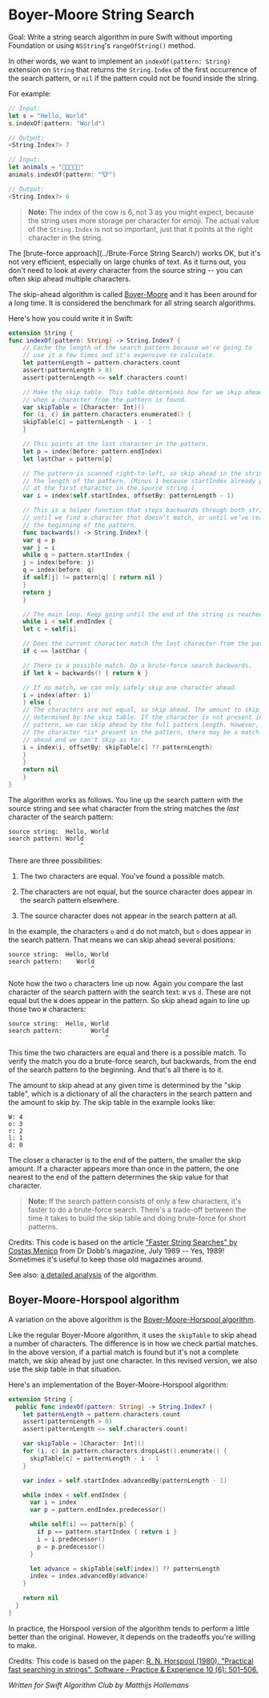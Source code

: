 # Boyer-Moore String Search

Goal: Write a string search algorithm in pure Swift without importing Foundation or using `NSString`'s `rangeOfString()` method. 
 
In other words, we want to implement an `indexOf(pattern: String)` extension on `String` that returns the `String.Index` of the first occurrence of the search pattern, or `nil` if the pattern could not be found inside the string.
 
For example:

```swift
// Input: 
let s = "Hello, World"
s.indexOf(pattern: "World")

// Output:
<String.Index?> 7

// Input:
let animals = "🐶🐔🐷🐮🐱"
animals.indexOf(pattern: "🐮")

// Output:
<String.Index?> 6
```

> **Note:** The index of the cow is 6, not 3 as you might expect, because the string uses more storage per character for emoji. The actual value of the `String.Index` is not so important, just that it points at the right character in the string.

The [brute-force approach](../Brute-Force String Search/) works OK, but it's not very efficient, especially on large chunks of text. As it turns out, you don't need to look at *every* character from the source string -- you can often skip ahead multiple characters.

The skip-ahead algorithm is called [Boyer-Moore](https://en.wikipedia.org/wiki/Boyer–Moore_string_search_algorithm) and it has been around for a long time. It is considered the benchmark for all string search algorithms.

Here's how you could write it in Swift:

```swift
extension String {
func indexOf(pattern: String) -> String.Index? {
    // Cache the length of the search pattern because we're going to
    // use it a few times and it's expensive to calculate.
    let patternLength = pattern.characters.count
    assert(patternLength > 0)
    assert(patternLength <= self.characters.count)

    // Make the skip table. This table determines how far we skip ahead
    // when a character from the pattern is found.
    var skipTable = [Character: Int]()
    for (i, c) in pattern.characters.enumerated() {
    skipTable[c] = patternLength - i - 1
    }

    // This points at the last character in the pattern.
    let p = index(before: pattern.endIndex)
    let lastChar = pattern[p]

    // The pattern is scanned right-to-left, so skip ahead in the string by
    // the length of the pattern. (Minus 1 because startIndex already points
    // at the first character in the source string.)
    var i = index(self.startIndex, offsetBy: patternLength - 1)

    // This is a helper function that steps backwards through both strings
    // until we find a character that doesn’t match, or until we’ve reached
    // the beginning of the pattern.
    func backwards() -> String.Index? {
    var q = p
    var j = i
    while q > pattern.startIndex {
    j = index(before: j)
    q = index(before: q)
    if self[j] != pattern[q] { return nil }
    }
    return j
    }

    // The main loop. Keep going until the end of the string is reached.
    while i < self.endIndex {
    let c = self[i]

    // Does the current character match the last character from the pattern?
    if c == lastChar {

    // There is a possible match. Do a brute-force search backwards.
    if let k = backwards() { return k }

    // If no match, we can only safely skip one character ahead.
    i = index(after: i)
    } else {
    // The characters are not equal, so skip ahead. The amount to skip is
    // determined by the skip table. If the character is not present in the
    // pattern, we can skip ahead by the full pattern length. However, if
    // the character *is* present in the pattern, there may be a match up
    // ahead and we can't skip as far.
    i = index(i, offsetBy: skipTable[c] ?? patternLength)
    }
    }
    return nil
    }
}

```

The algorithm works as follows. You line up the search pattern with the source string and see what character from the string matches the *last* character of the search pattern:

	source string:  Hello, World
	search pattern: World
	                    ^

There are three possibilities:

1. The two characters are equal. You've found a possible match.

2. The characters are not equal, but the source character does appear in the search pattern elsewhere.

3. The source character does not appear in the search pattern at all.

In the example, the characters `o` and `d` do not match, but `o` does appear in the search pattern. That means we can skip ahead several positions:

	source string:  Hello, World
	search pattern:    World
	                       ^

Note how the two `o` characters line up now. Again you compare the last character of the search pattern with the search text: `W` vs `d`. These are not equal but the `W` does appear in the pattern. So skip ahead again to line up those two `W` characters:

	source string:  Hello, World
	search pattern:        World
	                           ^

This time the two characters are equal and there is a possible match. To verify the match you do a brute-force search, but backwards, from the end of the search pattern to the beginning. And that's all there is to it.

The amount to skip ahead at any given time is determined by the "skip table", which is a dictionary of all the characters in the search pattern and the amount to skip by. The skip table in the example looks like:

	W: 4
	o: 3
	r: 2
	l: 1
	d: 0

The closer a character is to the end of the pattern, the smaller the skip amount. If a character appears more than once in the pattern, the one nearest to the end of the pattern determines the skip value for that character.

> **Note:** If the search pattern consists of only a few characters, it's faster to do a brute-force search. There's a trade-off between the time it takes to build the skip table and doing brute-force for short patterns.

Credits: This code is based on the article ["Faster String Searches" by Costas Menico](http://www.drdobbs.com/database/faster-string-searches/184408171) from Dr Dobb's magazine, July 1989 -- Yes, 1989! Sometimes it's useful to keep those old magazines around.

See also: [a detailed analysis](http://www.inf.fh-flensburg.de/lang/algorithmen/pattern/bmen.htm) of the algorithm.

## Boyer-Moore-Horspool algorithm

A variation on the above algorithm is the [Boyer-Moore-Horspool algorithm](https://en.wikipedia.org/wiki/Boyer%E2%80%93Moore%E2%80%93Horspool_algorithm).

Like the regular Boyer-Moore algorithm, it uses the `skipTable` to skip ahead a number of characters. The difference is in how we check partial matches. In the above version, if a partial match is found but it's not a complete match, we skip ahead by just one character. In this revised version, we also use the skip table in that situation.

Here's an implementation of the Boyer-Moore-Horspool algorithm:

```swift
extension String {
  public func indexOf(pattern: String) -> String.Index? {
    let patternLength = pattern.characters.count
    assert(patternLength > 0)
    assert(patternLength <= self.characters.count)

    var skipTable = [Character: Int]()
    for (i, c) in pattern.characters.dropLast().enumerate() {
      skipTable[c] = patternLength - i - 1
    }

    var index = self.startIndex.advancedBy(patternLength - 1)

    while index < self.endIndex {
      var i = index
      var p = pattern.endIndex.predecessor()

      while self[i] == pattern[p] {
        if p == pattern.startIndex { return i }
        i = i.predecessor()
        p = p.predecessor()
      }

      let advance = skipTable[self[index]] ?? patternLength
      index = index.advancedBy(advance)
    }

    return nil
  }
}
```

In practice, the Horspool version of the algorithm tends to perform a little better than the original. However, it depends on the tradeoffs you're willing to make.

Credits: This code is based on the paper: [R. N. Horspool (1980). "Practical fast searching in strings". Software - Practice & Experience 10 (6): 501–506.](http://www.cin.br/~paguso/courses/if767/bib/Horspool_1980.pdf)

*Written for Swift Algorithm Club by Matthijs Hollemans*
